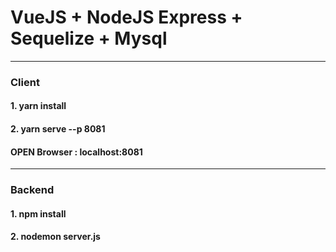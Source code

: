 # VueJS + NodeJS Express + Sequelize + Mysql
******
### Client
#### 1. yarn install
#### 2. yarn serve --p 8081
#### OPEN Browser : localhost:8081
******
### Backend
#### 1. npm install
#### 2. nodemon server.js

